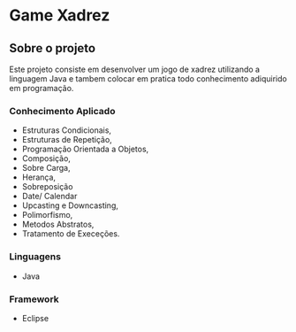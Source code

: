 # Game Xadrez  
## Sobre o projeto
Este projeto consiste em desenvolver um jogo de xadrez utilizando a linguagem Java e tambem colocar em pratica todo conhecimento adiquirido em programação.
 
 ### Conhecimento Aplicado
* Estruturas Condicionais,
* Estruturas de Repetição,
* Programação Orientada a Objetos, 
* Composição, 
* Sobre Carga,
* Herança, 
* Sobreposição
* Date/ Calendar
* Upcasting e Downcasting,
* Polimorfismo, 
* Metodos Abstratos, 
* Tratamento de Execeções.

### Linguagens
* Java

### Framework
* Eclipse
